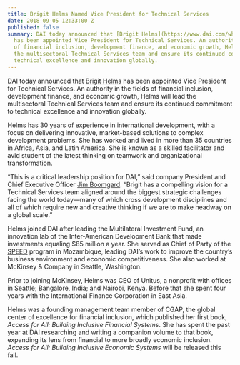 ```yaml
---
title: Brigit Helms Named Vice President for Technical Services
date: 2018-09-05 12:33:00 Z
published: false
summary: DAI today announced that [Brigit Helms](https://www.dai.com/who-we-are/our-team/brigit-helms)
  has been appointed Vice President for Technical Services. An authority in the fields
  of financial inclusion, development finance, and economic growth, Helms will lead
  the multisectoral Technical Services team and ensure its continued commitment to
  technical excellence and innovation globally.
---
```


DAI today announced that [Brigit Helms](https://www.dai.com/who-we-are/our-team/brigit-helms) has been appointed Vice President for Technical Services. An authority in the fields of financial inclusion, development finance, and economic growth, Helms will lead the multisectoral Technical Services team and ensure its continued commitment to technical excellence and innovation globally.

Helms has 30 years of experience in international development, with a focus on delivering innovative, market-based solutions to complex development problems. She has worked and lived in more than 35 countries in Africa, Asia, and Latin America. She is known as a skilled facilitator and avid student of the latest thinking on teamwork and organizational transformation.

“This is a critical leadership position for DAI,” said company President and Chief Executive Officer [Jim Boomgard](https://www.dai.com/who-we-are/board/james-boomgard). “Brigit has a compelling vision for a Technical Services team aligned around the biggest strategic challenges facing the world today—many of which cross development disciplines and all of which require new and creative thinking if we are to make headway on a global scale.”

Helms joined DAI after leading the Multilateral Investment Fund, an innovation lab of the Inter-American Development Bank that made investments equaling $85 million a year. She served as Chief of Party of the [SPEED](https://www.dai.com/our-work/projects/mozambique-support-program-economic-and-enterprise-development-speed) program in Mozambique, leading DAI’s work to improve the country’s business environment and economic competitiveness. She also worked at McKinsey & Company in Seattle, Washington.

Prior to joining McKinsey, Helms was CEO of Unitus, a nonprofit with offices in Seattle; Bangalore, India; and Nairobi, Kenya. Before that she spent four years with the International Finance Corporation in East Asia. 

Helms was a founding management team member of CGAP, the global center of excellence for financial inclusion, which published her first book, *Access for All: Building Inclusive Financial Systems*. She has spent the past year at DAI researching and writing a companion volume to that book, expanding its lens from financial to more broadly economic inclusion. *Access for All: Building Inclusive Economic Systems* will be released this fall.